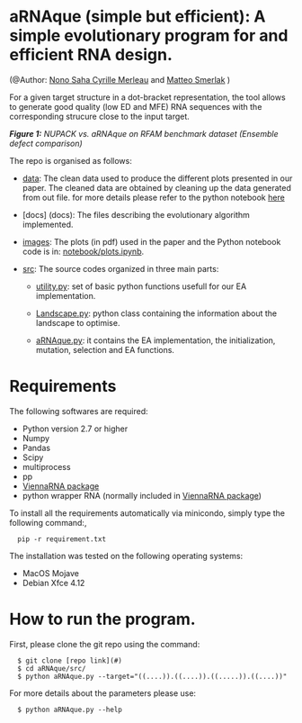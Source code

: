 # aRNAque (simple but efficient): A simple evolutionary program for and efficient RNA design.
(@Author: [Nono Saha Cyrille Merleau](#) and [Matteo Smerlak](#) )

For a given target structure in a dot-bracket representation, the tool allows to generate good quality (low ED and MFE) RNA sequences with the corresponding strucure close to the input target.


[](images/rfam_NPvsaRNAque.png)

***Figure 1:** NUPACK vs. aRNAque on RFAM benchmark dataset (Ensemble defect comparison)*

The repo is organised as follows: 
- [data](data/): The clean data used to produce the different plots presented in our paper.  The cleaned data are obtained by cleaning up the data generated from out file. for more details please refer to the python notebook [here](notebook/clean_data.ipynb)
- [docs] (docs): The files describing the evolutionary algorithm implemented.
- [images](images/): The plots (in pdf) used in the paper and the Python notebook code is in: [notebook/plots.ipynb](notebook/plots.ipynb).
- [src](src/): The source codes organized in three main parts:
      
    - [utility.py](src/utility.py): set of basic python functions usefull for our EA implementation.

    - [Landscape.py](src/Landscape.py): python class containing the information about the landscape to optimise.
    
    - [aRNAque.py](scr/aRNAque.py): it contains the EA implementation, the initialization, mutation, selection and EA functions. 

# Requirements
The following softwares are required:


- Python version 2.7 or higher
- Numpy
- Pandas
- Scipy
- multiprocess
- pp
- [ViennaRNA package](https://anaconda.org/bioconda/viennarna)
- python wrapper RNA (normally included in [ViennaRNA package](https://anaconda.org/bioconda/viennarna))

To install all the requirements automatically via minicondo, simply type the following command:,

      pip -r requirement.txt
   
The installation was tested on the following operating systems: 


* MacOS Mojave 
* Debian Xfce 4.12 

# How to run the program.
First, please clone the git repo using the command: 
      
      $ git clone [repo link](#)
      $ cd aRNAque/src/
      $ python aRNAque.py --target="((....)).((....)).((.....)).((....))"

For more details about the parameters please use:
      
      $ python aRNAque.py --help